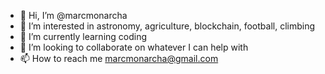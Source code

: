 - 👋 Hi, I’m @marcmonarcha
- 👀 I’m interested in astronomy, agriculture, blockchain, football, climbing
- 🌱 I’m currently learning coding
- 💞️ I’m looking to collaborate on whatever I can help with
- 📫 How to reach me marcmonarcha@gmail.com

<!---
marcmonarcha/marcmonarcha is a ✨ special ✨ repository because its `README.md` (this file) appears on your GitHub profile.
You can click the Preview link to take a look at your changes.
--->
